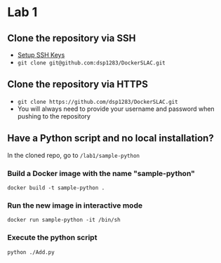 # Lab 1

## Clone the repository via SSH
- [Setup SSH Keys](https://confluence.atlassian.com/bitbucket/set-up-an-ssh-key-728138079.html)
- ``git clone git@github.com:dsp1283/DockerSLAC.git``

## Clone the repository via HTTPS
- ``git clone https://github.com/dsp1283/DockerSLAC.git``
- You will always need to provide your username and password when pushing to the repository

## Have a Python script and no local installation?
In the cloned repo, go to ``/lab1/sample-python``
### Build a Docker image with the name "sample-python"
``docker build -t sample-python .``
### Run the new image in interactive mode
``docker run sample-python -it /bin/sh``
### Execute the python script
``python ./Add.py``
